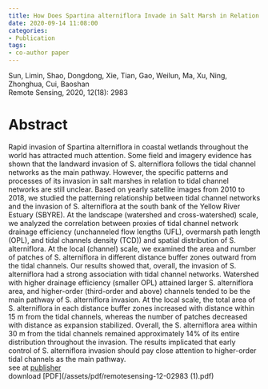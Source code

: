 ```yaml
---
title: How Does Spartina alterniflora Invade in Salt Marsh in Relation to Tidal Channel Networks? Patterns and Processes
date: 2020-09-14 11:08:00
categories:
- Publication
tags:
- co-author paper
---
```

Sun, Limin, Shao, Dongdong, Xie, Tian, Gao, Weilun, Ma, Xu, Ning, Zhonghua, Cui, Baoshan<br/>
Remote Sensing, 2020, 12(18): 2983
# Abstract
Rapid invasion of Spartina alterniflora in coastal wetlands throughout the world has attracted much attention. Some field and imagery evidence has shown that the landward invasion of S. alterniflora follows the tidal channel networks as the main pathway. However, the specific patterns and processes of its invasion in salt marshes in relation to tidal channel networks are still unclear. Based on yearly satellite images from 2010 to 2018, we studied the patterning relationship between tidal channel networks and the invasion of S. alterniflora at the south bank of the Yellow River Estuary (SBYRE). At the landscape (watershed and cross-watershed) scale, we analyzed the correlation between proxies of tidal channel network drainage efficiency (unchanneled flow lengths (UFL), overmarsh path length (OPL), and tidal channels density (TCD)) and spatial distribution of S. alterniflora. At the local (channel) scale, we examined the area and number of patches of S. alterniflora in different distance buffer zones outward from the tidal channels. Our results showed that, overall, the invasion of S. alterniflora had a strong association with tidal channel networks. Watershed with higher drainage efficiency (smaller OPL) attained larger S. alterniflora area, and higher-order (third-order and above) channels tended to be the main pathway of S. alterniflora invasion. At the local scale, the total area of S. alterniflora in each distance buffer zones increased with distance within 15 m from the tidal channels, whereas the number of patches decreased with distance as expansion stabilized. Overall, the S. alterniflora area within 30 m from the tidal channels remained approximately 14% of its entire distribution throughout the invasion. The results implicated that early control of S. alterniflora invasion should pay close attention to higher-order tidal channels as the main pathway.
<br/> see at [publisher](https://doi.org/10.3390/rs12182983)
<br/> download [PDF](/assets/pdf/remotesensing-12-02983 (1).pdf)





